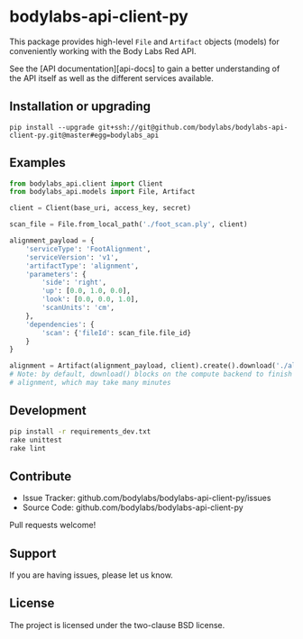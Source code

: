 bodylabs-api-client-py
======================

This package provides high-level `File` and `Artifact` objects (models) for
conveniently working with the Body Labs Red API.

See the [API documentation][api-docs] to gain a better understanding of the
API itself as well as the different services available.


Installation or upgrading
-------------------------

```
pip install --upgrade git+ssh://git@github.com/bodylabs/bodylabs-api-client-py.git@master#egg=bodylabs_api
```


Examples
--------

```py
from bodylabs_api.client import Client
from bodylabs_api.models import File, Artifact

client = Client(base_uri, access_key, secret)

scan_file = File.from_local_path('./foot_scan.ply', client)

alignment_payload = {
    'serviceType': 'FootAlignment',
    'serviceVersion': 'v1',
    'artifactType': 'alignment',
    'parameters': {
        'side': 'right',
        'up': [0.0, 1.0, 0.0],
        'look': [0.0, 0.0, 1.0],
        'scanUnits': 'cm',
    },
    'dependencies': {
        'scan': {'fileId': scan_file.file_id}
    }
}

alignment = Artifact(alignment_payload, client).create().download('./alignment.obj')
# Note: by default, download() blocks on the compute backend to finish the
# alignment, which may take many minutes
```


Development
-----------

```sh
pip install -r requirements_dev.txt
rake unittest
rake lint
```


Contribute
----------

- Issue Tracker: github.com/bodylabs/bodylabs-api-client-py/issues
- Source Code: github.com/bodylabs/bodylabs-api-client-py

Pull requests welcome!


Support
-------

If you are having issues, please let us know.


License
-------

The project is licensed under the two-clause BSD license.
